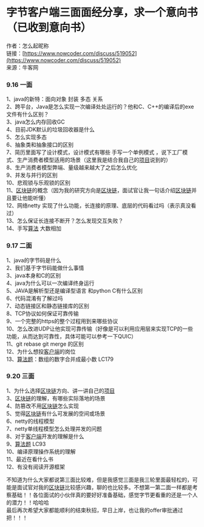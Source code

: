 # 字节客户端三面面经分享，求一个意向书（已收到意向书）

作者：怎么起昵称  
链接：[https://www.nowcoder.com/discuss/519052](https://www.nowcoder.com/discuss/519052)  
来源：牛客网  
  


### 9.16 一面

1、java的新特：面向对象 封装 多态 关系  
2、跨平台，Java是怎么实现一次编译处处运行的？他和C、C++的编译后的exe文件有什么区别？  
3、java怎么内存回收GC  
4、目前JDK默认的垃圾回收器是什么  
5、怎么实现多态  
6、抽象类和抽象接口的区别  
7、简历里面写了设计模式，设计模式有哪些 手写一个单例模式 ，说下工厂模式、生产消费者模型适用的场景（这里我是结合我自己的[项目](/jump/super-jump/word?word=%E9%A1%B9%E7%9B%AE)说到的）  
8、生产消费者模型弊端、量级越来越大了之后怎么优化  
9、并发与并行的区别  
10、悲观锁与乐观锁的区别  
11、[区块链](/jump/super-jump/word?word=%E5%8C%BA%E5%9D%97%E9%93%BE)的概念（因为我的研究方向是[区块链](/jump/super-jump/word?word=%E5%8C%BA%E5%9D%97%E9%93%BE)，面试官让我一句话介绍[区块链](/jump/super-jump/word?word=%E5%8C%BA%E5%9D%97%E9%93%BE)并且要让他能听懂）  
12、网络netty 实现了什么功能，长连接的原理、底层的代码看过吗（表示真没看过）  
13、怎么保证长连接不断开？怎么发现交互失败？  
14、手写[算法](/jump/super-jump/word?word=%E7%AE%97%E6%B3%95) 大数相加

### 9.17 二面

1、java的字节码是什么  
2、我们基于字节码能做什么事情  
3、java本身和C的区别  
4、java为什么可以一次编译终身运行  
5、JAVA是解析型还是编译型语言 和python C有什么区别  
6、代码混淆有了解过吗  
7、动态链接区和静态链接库的区别  
8、TCP协议如何保证可靠传输  
9、一个完整的https的整个过程用到来哪些协议  
10、怎么改进UDP让他实现可靠传输（好像是可以利用应用层来实现TCP的一些功能，从而达到可靠性，具体可能可以参考一下QUIC）  
11、git rebase git merge 的区别  
12、为什么想投[客户端](/jump/super-jump/word?word=%E5%AE%A2%E6%88%B7%E7%AB%AF)的岗位  
13、[算法题](/jump/super-jump/word?word=%E7%AE%97%E6%B3%95%E9%A2%98)：数组的数字合并成最小数 LC179

### 9.20 三面

1、为什么选择[区块链](/jump/super-jump/word?word=%E5%8C%BA%E5%9D%97%E9%93%BE)方向、讲一讲自己的[项目](/jump/super-jump/word?word=%E9%A1%B9%E7%9B%AE)  
3、[区块链](/jump/super-jump/word?word=%E5%8C%BA%E5%9D%97%E9%93%BE)的理解，有哪些实际落地的场景  
4、防篡改不用[区块链](/jump/super-jump/word?word=%E5%8C%BA%E5%9D%97%E9%93%BE)怎么实现  
5、觉得[区块链](/jump/super-jump/word?word=%E5%8C%BA%E5%9D%97%E9%93%BE)有什么可发展的空间或场景  
6、netty的线程模型  
7、netty单线程模型怎么处理并发的问题  
8、对于[客户端](/jump/super-jump/word?word=%E5%AE%A2%E6%88%B7%E7%AB%AF)开发的理解是什么  
9、[算法题](/jump/super-jump/word?word=%E7%AE%97%E6%B3%95%E9%A2%98) LC93  
10、编译原理操作系统的理解  
11、最近在看什么书  
12、有没有阅读开源框架

不知道为什么大家都说第三面比较难，但是我感觉三面是我三轮里面最轻松的，可能是面试官对我的[区块链](/jump/super-jump/word?word=%E5%8C%BA%E5%9D%97%E9%93%BE)比较感兴趣，聊的也比较多。不想第一第二面一样都是考察基础！！各位面试的小伙伴真的要好好准备基础，感觉字节更看重的还是一个人的潜力！！哈哈哈  
最后再次希望大家都能顺利的结束秋招，早日上岸，也让我的offer审批通过把！！！

